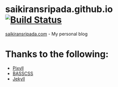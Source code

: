 # saikiransripada.github.io [![Build Status](https://travis-ci.org/saikiransripada/saikiransripada.github.io.svg?branch=dev)](https://travis-ci.org/saikiransripada/saikiransripada.github.io)

[saikiransripada.com](https://www.saikiransripada.com) - My personal blog

# Thanks to the following:

* [Pixyll](http://pixyll.com)
* [BASSCSS](http://basscss.com)
* [Jekyll](http://jekyllrb.com)
